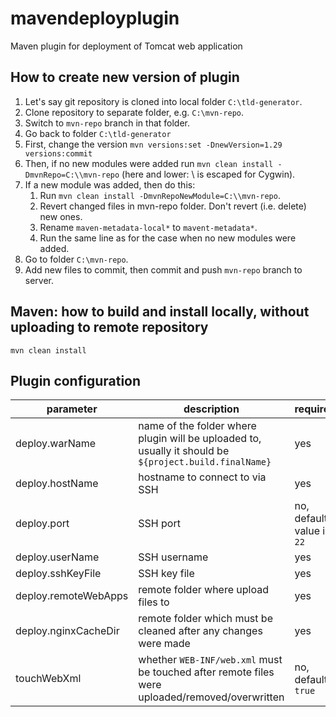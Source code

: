 # mavendeployplugin

Maven plugin for deployment of Tomcat web application

## How to create new version of plugin

1. Let's say git repository is cloned into local folder `C:\tld-generator`.
1. Clone repository to separate folder, e.g. `C:\mvn-repo`.
1. Switch to `mvn-repo` branch in that folder.
1. Go back to folder `C:\tld-generator`
1. First, change the version `mvn versions:set -DnewVersion=1.29 versions:commit`
1. Then, if no new modules were added run `mvn clean install -DmvnRepo=C:\\mvn-repo` (here and lower: \\ is escaped for Cygwin).
1. If a new module was added, then do this:
   1. Run  `mvn clean install -DmvnRepoNewModule=C:\\mvn-repo`. 
   1. Revert changed files in mvn-repo folder. Don't revert (i.e. delete) new ones.
   1. Rename `maven-metadata-local*` to `mavent-metadata*`. 
   1. Run the same line as for the case when no new modules were added.
1. Go to folder `C:\mvn-repo`.
1. Add new files to commit, then commit and push `mvn-repo` branch to server. 

## Maven: how to build and install locally, without uploading to remote repository

    mvn clean install
    
## Plugin configuration

|parameter|description|required|
|---|---|---|
|deploy.warName|name of the folder where plugin will be uploaded to, usually it should be `${project.build.finalName}`|yes|
|deploy.hostName|hostname to connect to via SSH|yes|
|deploy.port|SSH port|no, default value is `22`|
|deploy.userName|SSH username|yes|
|deploy.sshKeyFile|SSH key file|yes|
|deploy.remoteWebApps|remote folder where upload files to|yes|
|deploy.nginxCacheDir|remote folder which must be cleaned after any changes were made|yes|
|touchWebXml|whether `WEB-INF/web.xml` must be touched after remote files were uploaded/removed/overwritten|no, default `true`|

